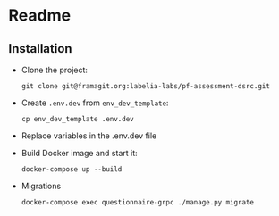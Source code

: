 # Readme 

## Installation


- Clone the project:

  ```console
  git clone git@framagit.org:labelia-labs/pf-assessment-dsrc.git
  ```

- Create `.env.dev` from `env_dev_template`:

  ```console
  cp env_dev_template .env.dev
  ```

- Replace variables in the .env.dev file

- Build Docker image and start it:

  ```console
  docker-compose up --build
  ```

- Migrations

  ```
  docker-compose exec questionnaire-grpc ./manage.py migrate
  ```

